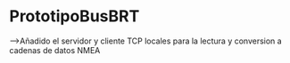 # PrototipoBusBRT
-->Añadido el servidor y cliente TCP locales para la lectura y conversion a cadenas de datos NMEA  
